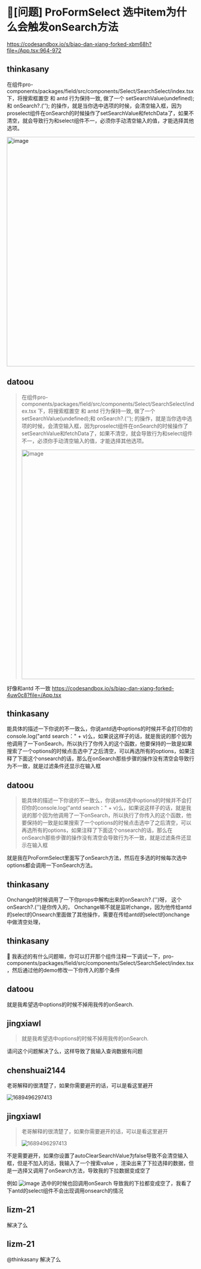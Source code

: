 # 🧐[问题] ProFormSelect 选中item为什么会触发onSearch方法

https://codesandbox.io/s/biao-dan-xiang-forked-xbm68h?file=/App.tsx:964-972

## thinkasany

在组件pro-components/packages/field/src/components/Select/SearchSelect/index.tsx 下，将搜索框置空 和 antd 行为保持一致, 做了一个 setSearchValue(undefined);和 onSearch?.(''); 的操作，就是当你选中选项的时候，会清空输入框，因为proselect组件在onSearch的时候操作了setSearchValue和fetchData了，如果不清空，就会导致行为和select组件不一，必须你手动清空输入的值，才能选择其他选项。

<img width="615" alt="image" src="https://user-images.githubusercontent.com/117748716/229862427-d1d4dede-0ac5-44c5-aa2b-b49840e934ae.png">

## datoou

> 在组件pro-components/packages/field/src/components/Select/SearchSelect/index.tsx 下，将搜索框置空 和 antd 行为保持一致, 做了一个 setSearchValue(undefined);和 onSearch?.(''); 的操作，就是当你选中选项的时候，会清空输入框，因为proselect组件在onSearch的时候操作了setSearchValue和fetchData了，如果不清空，就会导致行为和select组件不一，必须你手动清空输入的值，才能选择其他选项。
>
> <img alt="image" width="615" src="https://user-images.githubusercontent.com/117748716/229862427-d1d4dede-0ac5-44c5-aa2b-b49840e934ae.png">

好像和antd 不一致
https://codesandbox.io/s/biao-dan-xiang-forked-4uw0c8?file=/App.tsx

## thinkasany

能具体的描述一下你说的不一致么，你说antd选中options的时候并不会打印你的console.log("antd search：" + v)么，如果说这样子的话，就是我说的那个因为他调用了一下onSearch，所以执行了你传入的这个函数，他要保持的一致是如果搜索了一个options的时候点击选中了之后清空，可以再选所有的options，如果注释了下面这个onsearch的话，那么在onSearch那些步骤的操作没有清空会导致行为不一致，就是过滤条件还显示在输入框

## datoou

> 能具体的描述一下你说的不一致么，你说antd选中options的时候并不会打印你的console.log("antd search：" + v)么，如果说这样子的话，就是我说的那个因为他调用了一下onSearch，所以执行了你传入的这个函数，他要保持的一致是如果搜索了一个options的时候点击选中了之后清空，可以再选所有的options，如果注释了下面这个onsearch的话，那么在onSearch那些步骤的操作没有清空会导致行为不一致，就是过滤条件还显示在输入框

就是我在ProFormSelect里面写了onSearch方法，然后在多选的时候每次选中options都会调用一下onSearch方法。

## thinkasany

Onchange的时候调用了一下你props中解构出来的onSearch?.('')呀， 这个onSearch?.('')是你传入的， Onchange嘛不就是监听change，因为他传给antd的select的Onsearch里面做了其他操作，需要在传给antd的select的onchange中做清空处理，

## thinkasany

🤔 我表述的有什么问题嘛，你可以打开那个组件注释一下调试一下，pro-components/packages/field/src/components/Select/SearchSelect/index.tsx，然后通过他的demo修改一下你传入的那个条件

## datoou

就是我希望选中options的时候不掉用我传的onSearch.

## jingxiawl

> 就是我希望选中options的时候不掉用我传的onSearch.

请问这个问题解决了么，这样导致了我输入查询数据有问题

## chenshuai2144

老哥解释的很清楚了，如果你需要避开的话，可以是看这里避开

![1689496297413](https://github.com/ant-design/pro-components/assets/8186664/ed986971-4ec3-4e3b-baae-a2ebb27fd4d4)

## jingxiawl

> 老哥解释的很清楚了，如果你需要避开的话，可以是看这里避开
>
> ![1689496297413](https://user-images.githubusercontent.com/8186664/253793459-ed986971-4ec3-4e3b-baae-a2ebb27fd4d4.png)

不是需要避开，如果你设置了autoClearSearchValue为false导致不会清空输入框，但是不加入的话，我输入了一个搜索value ，渲染出来了下拉选择的数据，但是一选择又调用了onSearch方法，导致我的下拉数据变成空了

例如
![image](https://github.com/ant-design/pro-components/assets/11657532/fd978efc-4f45-4a0e-8782-19f9f1d588aa)
选中的时候也回调用onSearch 导致我的下拉都变成空了，我看了下antd的select组件不会出现调用onsearch的情况

## lizm-21

解决了么

## lizm-21

@thinkasany 解决了么
